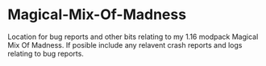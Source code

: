 # Magical-Mix-Of-Madness
Location for bug reports and other bits relating to my 1.16 modpack Magical Mix Of Madness.
If posible include any relavent crash reports and logs relating to bug reports.

